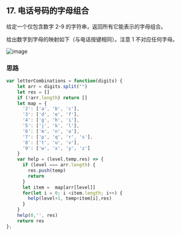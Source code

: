 ## 17. 电话号码的字母组合
给定一个仅包含数字 2-9 的字符串，返回所有它能表示的字母组合。

给出数字到字母的映射如下（与电话按键相同）。注意 1 不对应任何字母。

![image](https://leetcode-cn.com/problems/letter-combinations-of-a-phone-number/)

### 思路
```javascript
var letterCombinations = function(digits) {
    let arr = digits.split("")
    let res = []
    if (!arr.length) return []
    let map = {
      '2': ['a', 'b', 'c'],
      '3': ['d', 'e', 'f'],
      '4': ['g', 'h', 'i'],
      '5': ['j', 'k', 'l'],
      '6': ['m', 'n', 'o'],
      '7': ['p', 'q', 'r', 's'],
      '8': ['t', 'u', 'v'],
      '9': ['w', 'x', 'y', 'z']
    }
    var help = (level,temp,res) => {
      if (level === arr.length) {
        res.push(temp)
        return
      }
      let item =  map[arr[level]]
      for(let i = 0; i <item.length; i++) {
        help(level+1, temp+item[i],res)
      }
    }
    help(0,'', res)
    return res
};
```